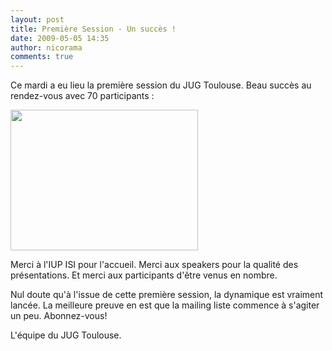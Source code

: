 ```yaml
---
layout: post
title: Première Session - Un succès !
date: 2009-05-05 14:35
author: nicorama
comments: true
---
```

Ce mardi a eu lieu la première session du JUG Toulouse. Beau succès au rendez-vous avec 70 participants :

<a href="{{site.baseurl}}images/jug-premiere.png"><img class="alignleft size-medium wp-image-84" title="jug-premiere" src="{{site.baseurl}}images/jug-premiere-300x225.png" alt="" width="300" height="225" /></a>

Merci à l'IUP ISI pour l'accueil. Merci aux speakers pour la qualité des présentations. Et merci aux participants d'être venus en nombre.

Nul doute qu'à l'issue de cette première session, la dynamique est vraiment lancée. La meilleure preuve en est que la mailing liste commence à s'agiter un peu. Abonnez-vous!

L'équipe du JUG Toulouse.

<br/><br/><br/>